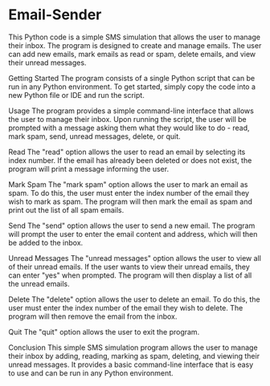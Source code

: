 # Email-Sender
This Python code is a simple SMS simulation that allows the user to manage their inbox. The program is designed to create and manage emails. The user can add new emails, mark emails as read or spam, delete emails, and view their unread messages.

Getting Started
The program consists of a single Python script that can be run in any Python environment. To get started, simply copy the code into a new Python file or IDE and run the script.

Usage
The program provides a simple command-line interface that allows the user to manage their inbox. Upon running the script, the user will be prompted with a message asking them what they would like to do - read, mark spam, send, unread messages, delete, or quit.

Read
The "read" option allows the user to read an email by selecting its index number. If the email has already been deleted or does not exist, the program will print a message informing the user.

Mark Spam
The "mark spam" option allows the user to mark an email as spam. To do this, the user must enter the index number of the email they wish to mark as spam. The program will then mark the email as spam and print out the list of all spam emails.

Send
The "send" option allows the user to send a new email. The program will prompt the user to enter the email content and address, which will then be added to the inbox.

Unread Messages
The "unread messages" option allows the user to view all of their unread emails. If the user wants to view their unread emails, they can enter "yes" when prompted. The program will then display a list of all the unread emails.

Delete
The "delete" option allows the user to delete an email. To do this, the user must enter the index number of the email they wish to delete. The program will then remove the email from the inbox.

Quit
The "quit" option allows the user to exit the program.

Conclusion
This simple SMS simulation program allows the user to manage their inbox by adding, reading, marking as spam, deleting, and viewing their unread messages. It provides a basic command-line interface that is easy to use and can be run in any Python environment.
